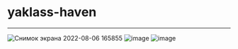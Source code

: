 # yaklass-haven

____
![Снимок экрана 2022-08-06 165855](https://user-images.githubusercontent.com/93402361/183248206-29fc0e53-8952-4a95-a460-d218562c6d30.png)
![image](https://user-images.githubusercontent.com/93402361/183248189-766cb568-6df7-4268-83fd-4ac74001748a.png)
![image](https://user-images.githubusercontent.com/93402361/183248331-f9dde61b-be45-477b-ba24-3765e7623be9.png)

